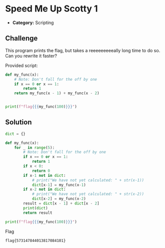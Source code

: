 # Speed Me Up Scotty 1

- **Category:** Scripting

## Challenge

This program prints the flag, but takes a reeeeeeeeeally long time to do so. Can you rewrite it faster?

Provided script:
```python
def my_func(x):
    # Note: Don't fall for the off by one
    if x == 0 or x == 1:
        return 1
    return my_func(x - 1) + my_func(x - 2)


print(f"flag{{{my_func(100)}}}")
```

## Solution

```python
dict = {}

def my_func(x):
    for _ in range(5):
        # Note: Don't fall for the off by one
        if x == 0 or x == 1:
            return 1
        if x < 0:
            return 0
        if x-1 not in dict:
            # print("We have not yet calculated: " + str(x-1))
            dict[x-1] = my_func(x-1)
        if x-2 not in dict:
            # print("We have not yet calculated: " + str(x-2))
            dict[x-2] = my_func(x-2)
        result = dict[x - 1] + dict[x - 2]
        print(dict)
        return result

print(f"flag{{{my_func(100)}}}")
```

Flag
```
flag{573147844013817084101}
```




